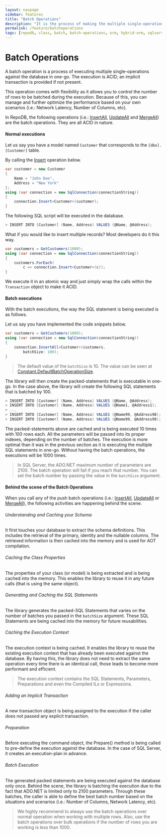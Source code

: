 ```yaml
---
layout: navpage
sidebar: features
title: "Batch Operations"
description: "It is the process of making the multiple single-operations be executed against the database in one-go."
permalink: /feature/batchoperations
tags: [repodb, class, batch, batch-operations, orm, hybrid-orm, sqlserver, sqlite, mysql, postgresql]
---
```


# Batch Operations

A batch operation is a process of executing multiple single-operations against the database in one-go. The execution is ACID; an implicit transaction is provided if not present.

This operation comes with flexibility as it allows you to control the number of rows to be batched during the execution. Because of this, you can manage and further optimize the performance based on your own scenarios (i.e.: Network Latency, Number of Columns, etc).

In RepoDB, the following operations (i.e.: [InsertAll](/operation/insertall), [UpdateAll](/operation/updateall) and [MergeAll](/operation/mergeall)) are the batch operations. They are all ACID in nature.

#### Normal executions

Let us say you have a model named `Customer` that corresponds to the `[dbo].[Customer]` table.

By calling the [Insert](/operation/insert) operation below.

```csharp
var customer = new Customer
{
    Name = "John Doe",
    Address = "New York"
};
using (var connection = new SqlConnection(connectionString))
{
    connection.Insert<Customer>(customer);
}
```

The following SQL script will be executed in the database.

```csharp
> INSERT INTO [Customer] (Name, Address) VALUES (@Name, @Address);
```

What if you would like to insert multiple records? Most developers do it this way.

```csharp
var customers = GetCustomers(1000);
using (var connection = new SqlConnection(connectionString))
{
    customers.ForEach(
        c => connection.Insert<Customer>(c));
}
```

We execute it in an atomic way and just simply wrap the calls within the `Transaction` object to make it ACID.

#### Batch executions

With the batch executions, the way the SQL statement is being executed is as follows.

Let us say you have implemented the code snippets below.

```csharp
var customers = GetCustomers(1000);
using (var connection = new SqlConnection(connectionString))
{
    connection.InsertAll<Customer>(customers,
        batchSize: 100);
}
```

> The default value of the `batchSize` is 10. The value can be seen at [Constant.DefaultBatchOperationSize](/class/constant).

The library will then create the packed-statements that is executable in one-go. In the case above, the library will create the following SQL statements that is batched by 100.

```csharp
> INSERT INTO [Customer] (Name, Address) VALUES (@Name, @Address);
> INSERT INTO [Customer] (Name, Address) VALUES (@Name1, @Address1);
> ...
> INSERT INTO [Customer] (Name, Address) VALUES (@Name99, @Address98);
> INSERT INTO [Customer] (Name, Address) VALUES (@Name99, @Address99);
```

The packed-statements above are cached and is being executed 10 times with 100 rows each. All the parameters will be passed into its proper indexes, depending on the number of batches. The execution is more optimal than it was in the previous section as it is executing the multiple SQL statements in one-go. Without having the batch operations, the executions will be 1000 times.

> In SQL Server, the ADO.NET maximum number of parameters are 2100. The batch operation will fail if you reach that number. You can set the batch number by passing the value in the `batchSize` argument.

#### Behind the scene of the Batch Operations

When you call any of the push batch operations (i.e.: [InsertAll](/operation/insertall), [UpdateAll](/operation/updateall) or [MergeAll](/operation/mergeall)), the following activities are happening behind the scene.

###### Understanding and Caching your Schema

It first touches your database to extract the schema definitions. This includes the retrieval of the primary, identity and the nullable columns. The retrieved information is then cached into the memory and is used for AOT compilation.

###### Caching the Class Properties

The properties of your class (or model) is being extracted and is being cached into the memory. This enables the library to reuse it in any future calls (that is using the same object).

###### Generating and Caching the SQL Statements

The library generates the packed-SQL Statements that varies on the number of batches you passed in the `batchSize` argument. These SQL Statements are being cached into the memory for future reusabilities.

###### Caching the Execution Context

The execution context is being cached. It enables the library to reuse the existing execution context that has already been executed against the database. By having this, the library does not need to extract the same operation every time there is an identical call, those leads to become more performant and efficient.

> The execution context contains the SQL Statements, Parameters, Preparations and even the Compiled ILs or Expressions. 

###### Adding an Implicit Transaction

A new transaction object is being assigned to the execution if the caller does not passed any explicit transaction.

###### Preparation

Before executing the command object, the Prepare() method is being called to pre-define the execution against the database. In the case of SQL Server, it creates an execution-plan in advance.

###### Batch Execution

The generated packed statements are being executed against the database only once. Behind the scene, the library is batching the execution due to the fact that ADO.NET is limited only to 2100 parameters. Through these batches, the caller is able to define the best batch number based on the situations and scenarios (i.e.: Number of Columns, Network Latency, etc).

> We highly recommend to always use the batch operations over normal operation when working with multiple rows. Also, use the batch operations over bulk operations if the number of rows you are working is less than 1000.
